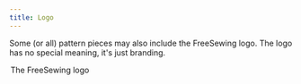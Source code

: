 ```yaml
---
title: Logo
---
```


Some (or all) pattern pieces may also include the FreeSewing logo. The logo has no special meaning, it's just branding.

<Legend part="logo">

The FreeSewing logo

</Legend>
